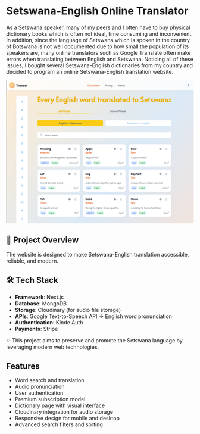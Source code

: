 # Setswana-English Online Translator

As a Setswana speaker, many of my peers and I often have to buy physical dictionary books which is often not ideal, time consuming and inconvenient. In addition, since the language of Setswana which is spoken in the country of Botswana is not well documented due to how small the population of its speakers are, many online translators such as Google Translate often make errors when translating between English and Setswana. Noticing all of these issues, I bought several Setswana-English dictionaries from my country and decided to program an online Setswana-English translation website.

![Dictionary Page Screenshot](./public/DictionaryPage.png)

## 🚀 Project Overview
The website is designed to make Setswana-English translation accessible, reliable, and modern.

## 🛠️ Tech Stack
- **Framework**: Next.js
- **Database**: MongoDB
- **Storage**: Cloudinary (for audio file storage)
- **APIs**: Google Text-to-Speech API → English word pronunciation
- **Authentication**: Kinde Auth
- **Payments**: Stripe

✨ This project aims to preserve and promote the Setswana language by leveraging modern web technologies.

## Features
- Word search and translation
- Audio pronunciation
- User authentication
- Premium subscription model
- Dictionary page with visual interface
- Cloudinary integration for audio storage
- Responsive design for mobile and desktop
- Advanced search filters and sorting
